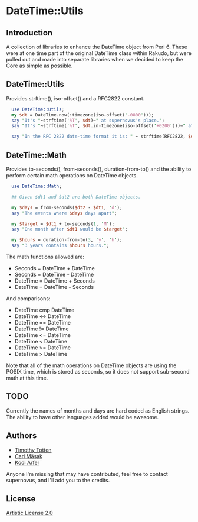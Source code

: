 # DateTime::Utils

## Introduction

A collection of libraries to enhance the DateTime object from Perl 6.
These were at one time part of the original DateTime class within Rakudo,
but were pulled out and made into separate libraries when we decided to keep
the Core as simple as possible.

## DateTime::Utils

Provides strftime(), iso-offset() and a RFC2822 constant.

```perl
  use DateTime::Utils;
  my $dt = DateTime.now(:timezone(iso-offset('-0800')));
  say "It's "~strftime('%T', $dt)~" at supernovus's place.";
  say "It's "~strftime('%T', $dt.in-timezone(iso-offset('+0200')))~" at masak's place.";

  say "In the RFC 2822 date-time format it is: " ~ strftime(RFC2822, $dt);
```

## DateTime::Math

Provides to-seconds(), from-seconds(), duration-from-to() and the ability
to perform certain math operations on DateTime objects.

```perl
  use DateTime::Math;

  ## Given $dt1 and $dt2 are both DateTime objects.

  my $days = from-seconds($dt2 - $dt1, 'd');
  say "The events where $days days apart";

  my $target = $dt1 + to-seconds(1, 'M');
  say "One month after $dt1 would be $target";

  my $hours = duration-from-to(3, 'y', 'h');
  say "3 years contains $hours hours.";
```

The math functions allowed are:

 * Seconds = DateTime + DateTime
 * Seconds = DateTime - DateTime
 * DateTime = DateTime + Seconds
 * DateTime = DateTime - Seconds

And comparisons:

 * DateTime cmp DateTime
 * DateTime <=> DateTime
 * DateTime == DateTime
 * DateTime != DateTime
 * DateTime <= DateTime
 * DateTime < DateTime
 * DateTime >= DateTime
 * DateTime > DateTime

Note that all of the math operations on DateTime objects are using the
POSIX time, which is stored as seconds, so it does not support sub-second
math at this time.

## TODO

Currently the names of months and days are hard coded as English strings.
The ability to have other languages added would be awesome.

## Authors

 * [Timothy Totten](https://github.com/supernovus/)
 * [Carl Mäsak](https://github.com/masak/)
 * [Kodi Arfer](https://github.com/Kodiologist/)

Anyone I'm missing that may have contributed, feel free to contact supernovus,
and I'll add you to the credits.

## License

[Artistic License 2.0](http://www.perlfoundation.org/artistic_license_2_0)

